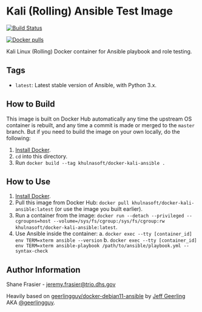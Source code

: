 # Kali (Rolling) Ansible Test Image #
<p>
    <a href="https://github.com/khulnasoft/docker-kali-ansible/actions/workflows/build.yml" target="_blank">
        <img src="https://github.com/khulnasoft/docker-kali-ansible/actions/workflows/build.yml/badge.svg" alt="Build Status" />
    </a>
</p>

[![Docker pulls](https://img.shields.io/docker/pulls/khulnasoft/docker-kali-ansible)](https://hub.docker.com/r/khulnasoft/docker-kali-ansible/)

Kali Linux (Rolling) Docker container for Ansible playbook and role testing.

## Tags ##

  - `latest`: Latest stable version of Ansible, with Python 3.x.

## How to Build ##

This image is built on Docker Hub automatically any time the upstream OS container is rebuilt, and any time a commit is made or merged to the `master` branch. But if you need to build the image on your own locally, do the following:

  1. [Install Docker](https://docs.docker.com/engine/installation/).
  2. `cd` into this directory.
  3. Run `docker build --tag khulnasoft/docker-kali-ansible .`

## How to Use ##

  1. [Install Docker](https://docs.docker.com/engine/installation/).
  2. Pull this image from Docker Hub: `docker pull khulnasoft/docker-kali-ansible:latest` (or use the image you built earlier).
  3. Run a container from the image: `docker run --detach --privileged --cgroupns=host --volume=/sys/fs/cgroup:/sys/fs/cgroup:rw khulnasoft/docker-kali-ansible:latest`.
  4. Use Ansible inside the container:
    a. `docker exec --tty [container_id] env TERM=xterm ansible --version`
    b. `docker exec --tty [container_id] env TERM=xterm ansible-playbook /path/to/ansible/playbook.yml --syntax-check`

## Author Information ##

Shane Frasier - <jeremy.frasier@trio.dhs.gov>

Heavily based on
[geerlingguy/docker-debian11-ansible](https://github.com/geerlingguy/docker-debian11-ansible)
by [Jeff Geerling](https://www.jeffgeerling.com/) AKA
[@geerlingguy](https://github.com/geerlingguy).

